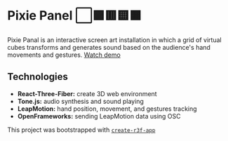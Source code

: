 # Pixie Panel ⬜️🟪🟥🟨🟧 

Pixie Panal is an interactive screen art installation in which a grid of virtual cubes transforms and generates sound based on the audience's hand movements and gestures.
[Watch demo](https://vimeo.com/904960429)


## Technologies

- **React-Three-Fiber:** create 3D web environment
- **Tone.js:** audio synthesis and sound playing
- **LeapMotion:** hand position, movement, and gestures tracking
- **OpenFrameworks:** sending LeapMotion data using OSC

This project was bootstrapped with [`create-r3f-app`](https://github.com/utsuboco/create-r3f-app)

